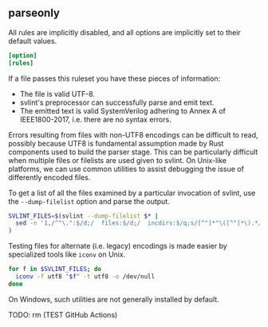 parseonly
---------

All rules are implicitly disabled, and all options are implicitly set to their
default values.

```toml
[option]
[rules]
```

If a file passes this ruleset you have these pieces of information:
- The file is valid UTF-8.
- svlint's preprocessor can successfully parse and emit text.
- The emitted text is valid SystemVerilog adhering to Annex A of IEEE1800-2017,
  i.e. there are no syntax errors.

Errors resulting from files with non-UTF8 encodings can be difficult to read,
possibly because UTF8 is fundamental assumption made by Rust components used to
build the parser stage.
This can be particularly difficult when multiple files or filelists are used
given to svlint.
On Unix-like platforms, we can use common utilities to assist debugging the
issue of differently encoded files.

To get a list of all the files examined by a particular invocation of svlint,
use the `--dump-filelist` option and parse the output.
```sh
SVLINT_FILES=$(svlint --dump-filelist $* |
  sed -n '1,/^"\.":$/d;/  files:$/d;/  incdirs:$/q;s/[^"]*"\([^"]*\).*/\1/;p'
)
```

Testing files for alternate (i.e. legacy) encodings is made easier by
specialized tools like `iconv` on Unix.
```sh
for f in $SVLINT_FILES; do
  iconv -f utf8 "$f" -t utf8 -o /dev/null
done
```

On Windows, such utilities are not generally installed by default.

TODO: rm (TEST GitHub Actions)
